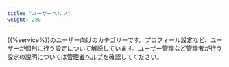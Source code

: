 ```yaml
---
title: "ユーザーヘルプ"
weight: 200
---
```

{{%service%}}のユーザー向けのカテゴリーです。プロフィール設定など、ユーザーが個別に行う設定について解説しています。ユーザー管理など管理者が行う設定の説明については[管理者ヘルプ](/general/ja/admin.html)を確認してください。